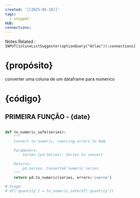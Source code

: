 ```yaml
---
created: '[[2025-05-10]]'
tags:
  - snippet
HUB: 
connections:
---
```


Notes Related : `INPUT[inlineListSuggester(optionQuery("Atlas")):connections]` 

# {propósito}
converter uma coluna de um dataframe para numerico 


# {código}

## PRIMEIRA FUNÇÃO - {date}

```python

def to_numeric_safe(series):
    """
    Convert to numeric, coercing errors to NaN.
    
    Parameters:
        series (pd.Series): Series to convert
    
    Returns:
        pd.Series: Converted numeric series
    """
    return pd.to_numeric(series, errors='coerce')

# Usage:
# df['quantity'] = to_numeric_safe(df['quantity'])

```